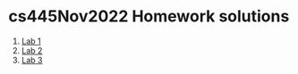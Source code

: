 # cs445Nov2022 Homework solutions
1. [Lab 1](https://github.com/bellaxing/cs445Nov2022/edit/main/lab1.md)
2. [Lab 2](https://github.com/bellaxing/cs445Nov2022/edit/main/lab1.md)
3. [Lab 3](https://github.com/bellaxing/cs445Nov2022/edit/main/lab1.md)


